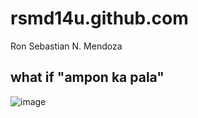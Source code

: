 # rsmd14u.github.com

Ron Sebastian N. Mendoza

## what if "ampon ka pala"
![image](https://user-images.githubusercontent.com/122416460/211979146-a1ca51a3-62a1-4499-b2b6-883c2e0a197e.png)

